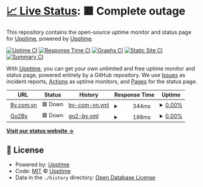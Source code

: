 # [📈 Live Status](https://demo.upptime.js.org): <!--live status--> **🟥 Complete outage**

This repository contains the open-source uptime monitor and status page for [Upptime](https://upptime.js.org), powered by [Upptime](https://github.com/upptime/upptime).

[![Uptime CI](https://github.com/upptime/upptime/workflows/Uptime%20CI/badge.svg)](https://github.com/upptime/upptime/actions?query=workflow%3A%22Uptime+CI%22)
[![Response Time CI](https://github.com/upptime/upptime/workflows/Response%20Time%20CI/badge.svg)](https://github.com/upptime/upptime/actions?query=workflow%3A%22Response+Time+CI%22)
[![Graphs CI](https://github.com/upptime/upptime/workflows/Graphs%20CI/badge.svg)](https://github.com/upptime/upptime/actions?query=workflow%3A%22Graphs+CI%22)
[![Static Site CI](https://github.com/upptime/upptime/workflows/Static%20Site%20CI/badge.svg)](https://github.com/upptime/upptime/actions?query=workflow%3A%22Static+Site+CI%22)
[![Summary CI](https://github.com/upptime/upptime/workflows/Summary%20CI/badge.svg)](https://github.com/upptime/upptime/actions?query=workflow%3A%22Summary+CI%22)

With [Upptime](https://upptime.js.org), you can get your own unlimited and free uptime monitor and status page, powered entirely by a GitHub repository. We use [Issues](https://github.com/upptime/upptime/issues) as incident reports, [Actions](https://github.com/upptime/upptime/actions) as uptime monitors, and [Pages](https://demo.upptime.js.org) for the status page.

<!--start: status pages-->
<!-- This summary is generated by Upptime (https://github.com/upptime/upptime) -->
<!-- Do not edit this manually, your changes will be overwritten -->
<!-- prettier-ignore -->
| URL | Status | History | Response Time | Uptime |
| --- | ------ | ------- | ------------- | ------ |
| <img alt="" src="https://icons.duckduckgo.com/ip3/by.com.vn.ico" height="13"> [By.com.vn](https://by.com.vn) | 🟥 Down | [by-com-vn.yml](https://github.com/navis-digital/by.com.vn/commits/HEAD/history/by-com-vn.yml) | <details><summary><img alt="Response time graph" src="./graphs/by-com-vn/response-time-week.png" height="20"> 344ms</summary><br><a href="https://upptime.github.io/upptime/history/by-com-vn"><img alt="Response time 393" src="https://img.shields.io/endpoint?url=https%3A%2F%2Fraw.githubusercontent.com%2Fnavis-digital%2Fby.com.vn%2FHEAD%2Fapi%2Fby-com-vn%2Fresponse-time.json"></a><br><a href="https://upptime.github.io/upptime/history/by-com-vn"><img alt="24-hour response time 312" src="https://img.shields.io/endpoint?url=https%3A%2F%2Fraw.githubusercontent.com%2Fnavis-digital%2Fby.com.vn%2FHEAD%2Fapi%2Fby-com-vn%2Fresponse-time-day.json"></a><br><a href="https://upptime.github.io/upptime/history/by-com-vn"><img alt="7-day response time 344" src="https://img.shields.io/endpoint?url=https%3A%2F%2Fraw.githubusercontent.com%2Fnavis-digital%2Fby.com.vn%2FHEAD%2Fapi%2Fby-com-vn%2Fresponse-time-week.json"></a><br><a href="https://upptime.github.io/upptime/history/by-com-vn"><img alt="30-day response time 1501" src="https://img.shields.io/endpoint?url=https%3A%2F%2Fraw.githubusercontent.com%2Fnavis-digital%2Fby.com.vn%2FHEAD%2Fapi%2Fby-com-vn%2Fresponse-time-month.json"></a><br><a href="https://upptime.github.io/upptime/history/by-com-vn"><img alt="1-year response time 446" src="https://img.shields.io/endpoint?url=https%3A%2F%2Fraw.githubusercontent.com%2Fnavis-digital%2Fby.com.vn%2FHEAD%2Fapi%2Fby-com-vn%2Fresponse-time-year.json"></a></details> | <details><summary><a href="https://upptime.github.io/upptime/history/by-com-vn">0.00%</a></summary><a href="https://upptime.github.io/upptime/history/by-com-vn"><img alt="All-time uptime 6.72%" src="https://img.shields.io/endpoint?url=https%3A%2F%2Fraw.githubusercontent.com%2Fnavis-digital%2Fby.com.vn%2FHEAD%2Fapi%2Fby-com-vn%2Fuptime.json"></a><br><a href="https://upptime.github.io/upptime/history/by-com-vn"><img alt="24-hour uptime 0.00%" src="https://img.shields.io/endpoint?url=https%3A%2F%2Fraw.githubusercontent.com%2Fnavis-digital%2Fby.com.vn%2FHEAD%2Fapi%2Fby-com-vn%2Fuptime-day.json"></a><br><a href="https://upptime.github.io/upptime/history/by-com-vn"><img alt="7-day uptime 0.00%" src="https://img.shields.io/endpoint?url=https%3A%2F%2Fraw.githubusercontent.com%2Fnavis-digital%2Fby.com.vn%2FHEAD%2Fapi%2Fby-com-vn%2Fuptime-week.json"></a><br><a href="https://upptime.github.io/upptime/history/by-com-vn"><img alt="30-day uptime 18.90%" src="https://img.shields.io/endpoint?url=https%3A%2F%2Fraw.githubusercontent.com%2Fnavis-digital%2Fby.com.vn%2FHEAD%2Fapi%2Fby-com-vn%2Fuptime-month.json"></a><br><a href="https://upptime.github.io/upptime/history/by-com-vn"><img alt="1-year uptime 5.33%" src="https://img.shields.io/endpoint?url=https%3A%2F%2Fraw.githubusercontent.com%2Fnavis-digital%2Fby.com.vn%2FHEAD%2Fapi%2Fby-com-vn%2Fuptime-year.json"></a></details>
| <img alt="" src="https://icons.duckduckgo.com/ip3/g2.by.ico" height="13"> [Go2By](https://g2.by) | 🟥 Down | [go2-by.yml](https://github.com/navis-digital/by.com.vn/commits/HEAD/history/go2-by.yml) | <details><summary><img alt="Response time graph" src="./graphs/go2-by/response-time-week.png" height="20"> 188ms</summary><br><a href="https://upptime.github.io/upptime/history/go2-by"><img alt="Response time 155" src="https://img.shields.io/endpoint?url=https%3A%2F%2Fraw.githubusercontent.com%2Fnavis-digital%2Fby.com.vn%2FHEAD%2Fapi%2Fgo2-by%2Fresponse-time.json"></a><br><a href="https://upptime.github.io/upptime/history/go2-by"><img alt="24-hour response time 208" src="https://img.shields.io/endpoint?url=https%3A%2F%2Fraw.githubusercontent.com%2Fnavis-digital%2Fby.com.vn%2FHEAD%2Fapi%2Fgo2-by%2Fresponse-time-day.json"></a><br><a href="https://upptime.github.io/upptime/history/go2-by"><img alt="7-day response time 188" src="https://img.shields.io/endpoint?url=https%3A%2F%2Fraw.githubusercontent.com%2Fnavis-digital%2Fby.com.vn%2FHEAD%2Fapi%2Fgo2-by%2Fresponse-time-week.json"></a><br><a href="https://upptime.github.io/upptime/history/go2-by"><img alt="30-day response time 183" src="https://img.shields.io/endpoint?url=https%3A%2F%2Fraw.githubusercontent.com%2Fnavis-digital%2Fby.com.vn%2FHEAD%2Fapi%2Fgo2-by%2Fresponse-time-month.json"></a><br><a href="https://upptime.github.io/upptime/history/go2-by"><img alt="1-year response time 163" src="https://img.shields.io/endpoint?url=https%3A%2F%2Fraw.githubusercontent.com%2Fnavis-digital%2Fby.com.vn%2FHEAD%2Fapi%2Fgo2-by%2Fresponse-time-year.json"></a></details> | <details><summary><a href="https://upptime.github.io/upptime/history/go2-by">0.00%</a></summary><a href="https://upptime.github.io/upptime/history/go2-by"><img alt="All-time uptime 4.99%" src="https://img.shields.io/endpoint?url=https%3A%2F%2Fraw.githubusercontent.com%2Fnavis-digital%2Fby.com.vn%2FHEAD%2Fapi%2Fgo2-by%2Fuptime.json"></a><br><a href="https://upptime.github.io/upptime/history/go2-by"><img alt="24-hour uptime 0.00%" src="https://img.shields.io/endpoint?url=https%3A%2F%2Fraw.githubusercontent.com%2Fnavis-digital%2Fby.com.vn%2FHEAD%2Fapi%2Fgo2-by%2Fuptime-day.json"></a><br><a href="https://upptime.github.io/upptime/history/go2-by"><img alt="7-day uptime 0.00%" src="https://img.shields.io/endpoint?url=https%3A%2F%2Fraw.githubusercontent.com%2Fnavis-digital%2Fby.com.vn%2FHEAD%2Fapi%2Fgo2-by%2Fuptime-week.json"></a><br><a href="https://upptime.github.io/upptime/history/go2-by"><img alt="30-day uptime 0.00%" src="https://img.shields.io/endpoint?url=https%3A%2F%2Fraw.githubusercontent.com%2Fnavis-digital%2Fby.com.vn%2FHEAD%2Fapi%2Fgo2-by%2Fuptime-month.json"></a><br><a href="https://upptime.github.io/upptime/history/go2-by"><img alt="1-year uptime 0.00%" src="https://img.shields.io/endpoint?url=https%3A%2F%2Fraw.githubusercontent.com%2Fnavis-digital%2Fby.com.vn%2FHEAD%2Fapi%2Fgo2-by%2Fuptime-year.json"></a></details>

<!--end: status pages-->

[**Visit our status website →**](https://demo.upptime.js.org)

## 📄 License

- Powered by: [Upptime](https://github.com/upptime/upptime)
- Code: [MIT](./LICENSE) © [Upptime](https://upptime.js.org)
- Data in the `./history` directory: [Open Database License](https://opendatacommons.org/licenses/odbl/1-0/)
